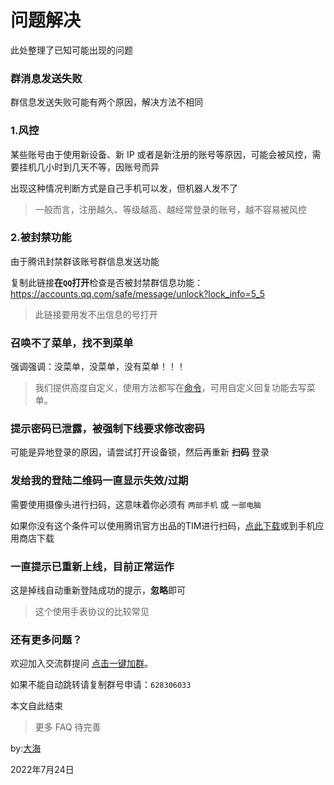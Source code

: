 # 问题解决

此处整理了已知可能出现的问题

### 群消息发送失败

群信息发送失败可能有两个原因，解决方法不相同

### 1.风控

某些账号由于使用新设备、新 IP 或者是新注册的账号等原因，可能会被风控，需要挂机几小时到几天不等，因账号而异

出现这种情况判断方式是自己手机可以发，但机器人发不了

> 一般而言，注册越久、等级越高、越经常登录的账号，越不容易被风控

### 2.被封禁功能

由于腾讯封禁群该账号群信息发送功能

复制此链接**在`QQ`打开**检查是否被封禁群信息功能：https://accounts.qq.com/safe/message/unlock?lock_info=5_5

> 此链接要用发不出信息的号打开

### 召唤不了菜单，找不到菜单
强调强调：没菜单，没菜单，没有菜单！！！
> 我们提供高度自定义，使用方法都写在[命令](/cmd.md)，可用自定义回复功能去写菜单。

### 提示密码已泄露，被强制下线要求修改密码
可能是异地登录的原因，请尝试打开设备锁，然后再重新 **扫码** 登录

### 发给我的登陆二维码一直显示失效/过期
需要使用摄像头进行扫码，这意味着你必须有 `两部手机` 或 `一部电脑`

如果你没有这个条件可以使用腾讯官方出品的TIM进行扫码，[点此下载](https://tim.qq.com/download.html)或到手机应用商店下载

### 一直提示已重新上线，目前正常运作
这是掉线自动重新登陆成功的提示，**忽略**即可
> 这个使用手表协议的比较常见

### 还有更多问题？
欢迎加入交流群提问 [点击一键加群](https://jq.qq.com/?k=fjSGhscz "自动跳转到QQ")。

如果不能自动跳转请复制群号申请：`628306033`

本文自此结束
> 更多 FAQ 待完善

by:[大海](https://p2.a.yximgs.com/upic/2022/07/24/10/BMjAyMjA3MjQxMDU1MzJfMjU4MjAyNjg0Ml83OTk4OTI2NzIwN18yXzY=_B9501e58cc092b85a2a4a577e6cb25787.jpg)

2022年7月24日